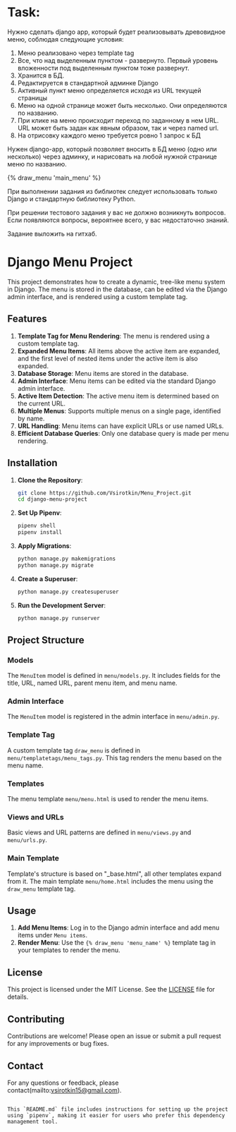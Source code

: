 # Task:
Нужно сделать django app, который будет реализовывать древовидное меню, соблюдая следующие условия:
1) Меню реализовано через template tag
2) Все, что над выделенным пунктом - развернуто. Первый уровень вложенности под выделенным пунктом тоже развернут.
3) Хранится в БД.
4) Редактируется в стандартной админке Django
5) Активный пункт меню определяется исходя из URL текущей страницы
6) Меню на одной странице может быть несколько. Они определяются по названию.
7) При клике на меню происходит переход по заданному в нем URL. URL может быть задан как явным образом, так и через named url.
8) На отрисовку каждого меню требуется ровно 1 запрос к БД
 
 Нужен django-app, который позволяет вносить в БД меню (одно или несколько) через админку, и нарисовать на любой нужной странице меню по названию.

 {% draw_menu 'main_menu' %}

 При выполнении задания из библиотек следует использовать только Django и стандартную библиотеку Python.

 При решении тестового задания у вас не должно возникнуть вопросов. Если появляются вопросы, вероятнее всего, у вас недостаточно знаний.

 Задание выложить на гитхаб.

# Django Menu Project

This project demonstrates how to create a dynamic, tree-like menu system in Django. The menu is stored in the database, can be edited via the Django admin interface, and is rendered using a custom template tag.

## Features

1. **Template Tag for Menu Rendering**: The menu is rendered using a custom template tag.
2. **Expanded Menu Items**: All items above the active item are expanded, and the first level of nested items under the active item is also expanded.
3. **Database Storage**: Menu items are stored in the database.
4. **Admin Interface**: Menu items can be edited via the standard Django admin interface.
5. **Active Item Detection**: The active menu item is determined based on the current URL.
6. **Multiple Menus**: Supports multiple menus on a single page, identified by name.
7. **URL Handling**: Menu items can have explicit URLs or use named URLs.
8. **Efficient Database Queries**: Only one database query is made per menu rendering.

## Installation

1. **Clone the Repository**:
   ```bash
   git clone https://github.com/Vsirotkin/Menu_Project.git
   cd django-menu-project
   ```

2. **Set Up Pipenv**:
   ```bash
   pipenv shell
   pipenv install
   ```

3. **Apply Migrations**:
   ```bash
   python manage.py makemigrations
   python manage.py migrate
   ```

4. **Create a Superuser**:
   ```bash
   python manage.py createsuperuser
   ```

5. **Run the Development Server**:
   ```bash
   python manage.py runserver
   ```

## Project Structure

### Models

The `MenuItem` model is defined in `menu/models.py`. It includes fields for the title, URL, named URL, parent menu item, and menu name.


### Admin Interface

The `MenuItem` model is registered in the admin interface in `menu/admin.py`.


### Template Tag

A custom template tag `draw_menu` is defined in `menu/templatetags/menu_tags.py`. This tag renders the menu based on the menu name.


### Templates

The menu template `menu/menu.html` is used to render the menu items.


### Views and URLs

Basic views and URL patterns are defined in `menu/views.py` and `menu/urls.py`.


### Main Template

Template's structure is based on "_base.html", all other templates expand from it.
The main template `menu/home.html` includes the menu using the `draw_menu` template tag.


## Usage

1. **Add Menu Items**: Log in to the Django admin interface and add menu items under `Menu items`.
2. **Render Menu**: Use the `{% draw_menu 'menu_name' %}` template tag in your templates to render the menu.

## License

This project is licensed under the MIT License. See the [LICENSE](LICENSE) file for details.

## Contributing

Contributions are welcome! Please open an issue or submit a pull request for any improvements or bug fixes.

## Contact

For any questions or feedback, please contact(mailto:vsirotkin15@gmail.com).
```

This `README.md` file includes instructions for setting up the project using `pipenv`, making it easier for users who prefer this dependency management tool.
